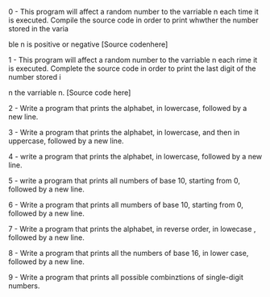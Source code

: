 0 - This program will affect a random number to the varriable n each time it is executed. Compile the source code in order to print whwther the number stored in the varia

ble n is positive or negative [Source codenhere]                                                                                                                          

                                                                                                                                                                          

1 - This program will affect a random number to the varriable n each rime it is executed. Complete the source code in order to print the last digit of the number stored i

n the varriable n. [Source code here]                                                                                                                                     

                                                                                                                                                                          

2 - Write a program that prints the alphabet, in lowercase, followed by a new line.                                                                                       

                                                                                                                                                                          

3 - Write a program that prints the alphabet, in lowercase, and then in uppercase, followed by a new line.                                                                

                                                                                                                                                                          

4 - write a program that prints the alphabet, in lowercase, followed by a new line.                                                                                       

                                                                                                                                                                          

5 - write a program that prints all numbers of base 10, starting from 0, followed by a new line.                                                                          

                                                                                                                                                                          

6 - Write a program that prints all mumbers of base 10, starting from 0, followed by a new line.                                                                          

                                                                                                                                                                          

7 - Write a program that prints the alphabet, in reverse order, in lowecase , followed by a new line.                                                                     

                                                                                                                                                                          

8 - Write a program that prints all the numbers of base 16, in lower case, followed by a new line.                                                                        

                                                                                                                                                                          

9 - Write a program that prints all possible combinztions of single-digit numbers.

